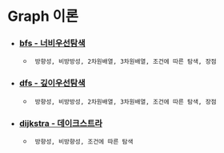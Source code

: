 # Graph 이론

* ### [bfs - 너비우선탐색](/graph-algo/bfs/readme.md) ###
  * ``` 방향성, 비방방성, 2차원배열, 3차원배열, 조건에 따른 탐색, 장점```

* ### [dfs - 깊이우선탐색](/graph-algo/dfs/readme.md) ###
  * ``` 방향성, 비방방성, 2차원배열, 3차원배열, 조건에 따른 탐색, 장점```

* ### [dijkstra - 데이크스트라](/graph-algo/dijkstra/readme.md) ###
  * ``` 방향성, 비방향성, 조건에 따른 탐색```